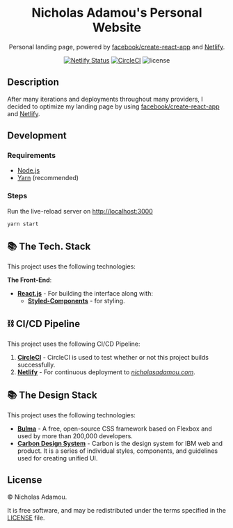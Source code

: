 <div align="center">

# Nicholas Adamou's Personal Website

Personal landing page, powered by [facebook/create-react-app](https://github.com/facebook/create-react-app) and [Netlify](https://netlify.com/).

[![Netlify Status](https://api.netlify.com/api/v1/badges/fedaa871-c59d-4923-9c65-f29330bf60da/deploy-status)](https://app.netlify.com/sites/nicholasadamou/deploys) [![CircleCI](https://circleci.com/gh/nicholasadamou/nicholasadamou.com.svg?style=svg)](https://circleci.com/gh/nicholasadamou/nicholasadamou.com) ![license](https://img.shields.io/apm/l/vim-mode.svg)

</div>

## Description

After many iterations and deployments throughout many providers, I decided to
optimize my landing page by using [facebook/create-react-app](https://github.com/facebook/create-react-app) and [Netlify](https://netlify.com/).

## Development

### Requirements

- [Node.js](https://nodejs.org/en/)
- [Yarn](https://yarnpkg.com/en/) (recommended)

### Steps

Run the live-reload server on <http://localhost:3000>

```bash
yarn start
```

## 📚 The Tech. Stack

This project uses the following technologies:

**The Front-End**:

- [**React.js**](https://reactjs.org/) - For building the interface along with:
  - [**Styled-Components**](https://www.styled-components.com/) - for styling.

## ⛓️ CI/CD Pipeline

This project uses the following CI/CD Pipeline:

1. [**CircleCI**](https://circleci.com/) - CircleCI is used to test whether or not this project builds successfully.
2. [**Netlify**](https://netlify.com/) - For continuous deployment to [_nicholasadamou.com_](https://nicholasadamou.com).

## 📚 The Design Stack

This project uses the following technologies:

- [**Bulma**](https://bulma.io/) - A free, open-source CSS framework based on Flexbox and used by more than 200,000 developers.
- [**Carbon Design System**](https://carbondesignsystem.com) - Carbon is the design system for IBM web and product. It is a series of individual styles, components, and guidelines used for creating unified UI.

## License

© Nicholas Adamou.

It is free software, and may be redistributed under the terms specified in the [LICENSE] file.

[license]: LICENSE
